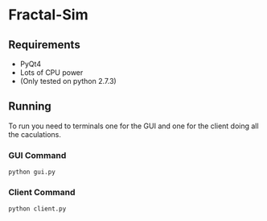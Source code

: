 # Fractal-Sim

## Requirements
 * PyQt4
 * Lots of CPU power
 * (Only tested on python 2.7.3)
 
## Running

To run you need to terminals one for the GUI and one for the client doing all the caculations.

### GUI Command
    python gui.py

### Client Command
    python client.py
